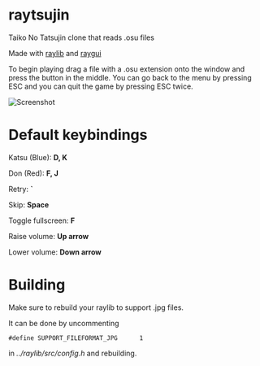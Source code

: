 # raytsujin
Taiko No Tatsujin clone that reads .osu files

Made with [raylib](https://github.com/raysan5/raylib) and [raygui](https://github.com/raysan5/raygui)

To begin playing drag a file with a .osu extension onto the window and press the button in the middle. You can go back to the menu by pressing ESC and you can quit the game by pressing ESC twice.

![Screenshot](https://i.imgur.com/qoqX0oj.jpg)

# Default keybindings
Katsu (Blue): **D, K**

Don (Red): **F, J**

Retry: **`**

Skip: **Space**

Toggle fullscreen: **F**

Raise volume: **Up arrow**

Lower volume: **Down arrow**

# Building
Make sure to rebuild your raylib to support .jpg files.

It can be done by uncommenting 
```
#define SUPPORT_FILEFORMAT_JPG      1
```
in *../raylib/src/config.h* and rebuilding.
